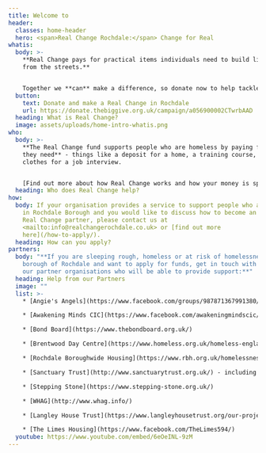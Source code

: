 ```yaml
---
title: Welcome to
header:
  classes: home-header
  hero: <span>Real Change Rochdale:</span> Change for Real
whatis:
  body: >-
    **Real Change pays for practical items individuals need to build lives away
    from the streets.**


    Together we **can** make a difference, so donate now to help tackle homelessness in our community.
  button:
    text: Donate and make a Real Change in Rochdale
    url: https://donate.thebiggive.org.uk/campaign/a056900002CTwrbAAD
  heading: What is Real Change?
  image: assets/uploads/home-intro-whatis.png
who:
  body: >-
    **The Real Change fund supports people who are homeless by paying for items
    they need** - things like a deposit for a home, a training course, or
    clothes for a job interview.


    [Find out more about how Real Change works and how your money is spent.](/how-it-works/)
  heading: Who does Real Change help?
how:
  body: If your organisation provides a service to support people who are homeless
    in Rochdale Borough and you would like to discuss how to become an approved
    Real Change partner, please contact us at
    <mailto:info@realchangerochdale.co.uk> or [find out more
    here](/how-to-apply/).
  heading: How can you apply?
partners:
  body: "**If you are sleeping rough, homeless or at risk of homelessness in the
    borough of Rochdale and want to apply for funds, get in touch with one of
    our partner organisations who will be able to provide support:**"
  heading: Help from our Partners
  image: ""
  list: >-
    * [Angie's Angels](https://www.facebook.com/groups/987871367991380/)

    * [Awakening Minds CIC](https://www.facebook.com/awakeningmindscic/)

    * [Bond Board](https://www.thebondboard.org.uk/)

    * [Brentwood Day Centre](https://www.homeless.org.uk/homeless-england/service/middleton-day-centre)

    * [Rochdale Boroughwide Housing](https://www.rbh.org.uk/homelessness-service)

    * [Sanctuary Trust](http://www.sanctuarytrust.org.uk/) - including the Soup Kitchen and STEP Hostel

    * [Stepping Stone](https://www.stepping-stone.org.uk/)

    * [WHAG](http://www.whag.info/)

    * [Langley House Trust](https://www.langleyhousetrust.org/our-projects/tekoa-house/)

    * [The Limes Housing](https://www.facebook.com/TheLimes594/)
  youtube: https://www.youtube.com/embed/6eOeINL-9zM
---
```

